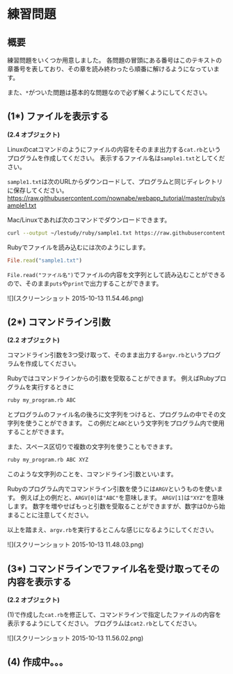 # 練習問題
## 概要
練習問題をいくつか用意しました。
各問題の冒頭にある番号はこのテキストの章番号を表しており、その章を読み終わったら順番に解けるようになっています。

また、`*`がついた問題は基本的な問題なので必ず解くようにしてください。

## (1*) ファイルを表示する
__(2.4 オブジェクト)__

Linuxのcatコマンドのようにファイルの内容をそのまま出力する`cat.rb`というプログラムを作成してください。
表示するファイル名は`sample1.txt`としてください。

`sample1.txt`は次のURLからダウンロードして、プログラムと同じディレクトリに保存してください。
https://raw.githubusercontent.com/nownabe/webapp_tutorial/master/ruby/sample1.txt

Mac/Linuxであれば次のコマンドでダウンロードできます。

```bash
curl --output ~/lestudy/ruby/sample1.txt https://raw.githubusercontent.com/nownabe/webapp_tutorial/master/ruby/sample1.txt
```

Rubyでファイルを読み込むには次のようにします。

```ruby
File.read("sample1.txt")
```

`File.read("ファイル名")`でファイルの内容を文字列として読み込むことができるので、そのまま`puts`や`print`で出力することができます。

![](スクリーンショット 2015-10-13 11.54.46.png)

## (2*) コマンドライン引数
__(2.2 オブジェクト)__

コマンドライン引数を3つ受け取って、そのまま出力する`argv.rb`というプログラムを作成してください。

Rubyではコマンドラインからの引数を受取ることができます。
例えばRubyプログラムを実行するときに

```bash
ruby my_program.rb ABC
```

とプログラムのファイル名の後ろに文字列をつけると、プログラムの中でその文字列を使うことができます。
この例だと`ABC`という文字列をプログラム内で使用することができます。

また、スペース区切りで複数の文字列を使うこともできます。

```bash
ruby my_program.rb ABC XYZ
```

このような文字列のことを、コマンドライン引数といいます。

Rubyのプログラム内でコマンドライン引数を使うには`ARGV`というものを使います。
例えば上の例だと、`ARGV[0]`は`"ABC"`を意味します。
`ARGV[1]`は`"XYZ"`を意味します。
数字を増やせばもっと引数を受取ることができますが、数字は0から始まることに注意してください。

以上を踏まえ、`argv.rb`を実行するとこんな感じになるようにしてください。

![](スクリーンショット 2015-10-13 11.48.03.png)

## (3*) コマンドラインでファイル名を受け取ってその内容を表示する
__(2.2 オブジェクト)__

(1)で作成した`cat.rb`を修正して、コマンドラインで指定したファイルの内容を表示するようにしてください。
プログラムは`cat2.rb`としてください。

![](スクリーンショット 2015-10-13 11.56.02.png)

## (4) 作成中。。。